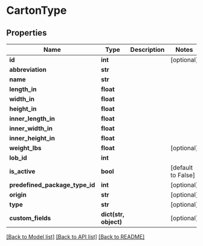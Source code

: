 # CartonType

## Properties
Name | Type | Description | Notes
------------ | ------------- | ------------- | -------------
**id** | **int** |  | [optional] 
**abbreviation** | **str** |  | 
**name** | **str** |  | 
**length_in** | **float** |  | 
**width_in** | **float** |  | 
**height_in** | **float** |  | 
**inner_length_in** | **float** |  | 
**inner_width_in** | **float** |  | 
**inner_height_in** | **float** |  | 
**weight_lbs** | **float** |  | [optional] 
**lob_id** | **int** |  | 
**is_active** | **bool** |  | [default to False]
**predefined_package_type_id** | **int** |  | [optional] 
**origin** | **str** |  | [optional] 
**type** | **str** |  | [optional] 
**custom_fields** | **dict(str, object)** |  | [optional] 

[[Back to Model list]](../README.md#documentation-for-models) [[Back to API list]](../README.md#documentation-for-api-endpoints) [[Back to README]](../README.md)


